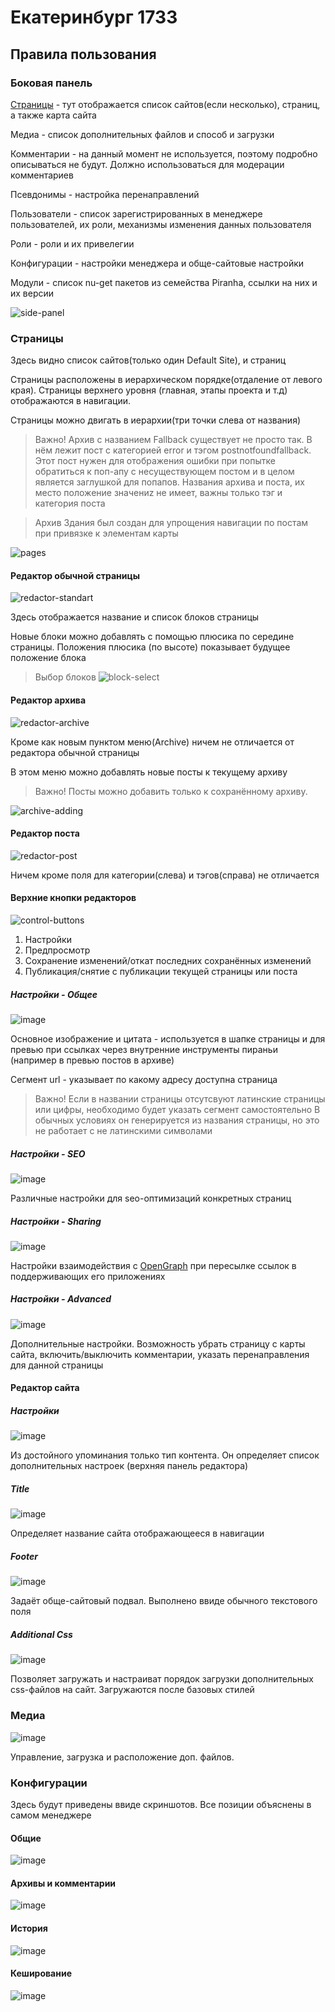 # Екатеринбург 1733

## Правила пользования
### Боковая панель
[Страницы](#страницы) - тут отображается список сайтов(если несколько), страниц, а также карта сайта

Медиа - список дополнительных файлов и способ и загрузки
 
Комментарии - на данный момент не используется, поэтому подробно описываться не будут. Должно использоваться для модерации комментариев

Псевдонимы - настройка перенаправлений

Пользователи - список зарегистрированных в менеджере пользователей, их роли, механизмы изменения данных пользователя

Роли - роли и их привелегии

Конфигурации - настройки менеджера и обще-сайтовые настройки

Модули - список nu-get пакетов из семейства Piranha, ссылки на них и их версии

![side-panel](https://user-images.githubusercontent.com/81422677/142752843-a59b909f-6f18-44e9-bbd4-b67fc63df953.png)

### Страницы

Здесь видно список сайтов(только один Default Site), и страниц

Страницы расположены в иерархическом порядке(отдаление от левого края). Страницы верхнего уровня (главная, этапы проекта и т.д) отображаются в навигации.

Страницы можно двигать в иерархии(три точки слева от названия)

>Важно! Архив с названием Fallback существует не просто так. В нём лежит пост с категорией error и тэгом postnotfoundfallback. 
Этот пост нужен для отображения ошибки при попытке обратиться к поп-апу с несуществующем постом и в целом является заглушкой для попапов.
Названия архива и поста, их место положение значениz не имеет, важны только тэг и категория поста

>Архив Здания был создан для упрощения навигации по постам при привязке к элементам карты

![pages](https://user-images.githubusercontent.com/81422677/142768619-59a25ae1-fd89-42ac-b396-64fb449dfaa1.png)

#### Редактор обычной страницы

![redactor-standart](https://user-images.githubusercontent.com/81422677/142769164-b1ca51e9-6d2c-4bec-86f2-03c8db9aad34.png)

Здесь отображается название и список блоков страницы

Новые блоки можно добавлять с помощью плюсика по середине страницы. Положения плюсика (по высоте) показывает будущее положение блока

>Выбор блоков
![block-select](https://user-images.githubusercontent.com/81422677/142769286-60170df5-aa53-4abf-9d85-dceba0aaf27f.png)

#### Редактор архива

![redactor-archive](https://user-images.githubusercontent.com/81422677/142769329-bca6130f-7127-4654-9e37-d6146b2f9280.png)

Кроме как новым пунктом меню(Archive) ничем не отличается от редактора обычной страницы

В этом меню можно добавлять новые посты к текущему архиву

>Важно! Посты можно добавить только к сохранённому архиву.

![archive-adding](https://user-images.githubusercontent.com/81422677/142769434-5a656968-0009-45bc-b754-c9fad8dcde8d.png)

#### Редактор поста

![redactor-post](https://user-images.githubusercontent.com/81422677/142769563-1d36bce1-7718-48a2-81d3-15cd93949fba.png)

Ничем кроме поля для категории(слева) и тэгов(справа) не отличается

#### Верхние кнопки редакторов

![control-buttons](https://user-images.githubusercontent.com/81422677/142769700-9c70bc1b-f83c-401e-8b34-4f93758a4b48.png)

1. Настройки
2. Предпросмотр
3. Сохранение изменений/откат последних сохранённых изменений
4. Публикация/снятие с публикации текущей страницы или поста

##### Настройки - Общее

![image](https://user-images.githubusercontent.com/81422677/142769797-8a43e6bc-caba-4f06-b56a-57b7b1a2c941.png)

Основное изображение и цитата - используется в шапке страницы и для превью при ссылках через внутренние инструменты пираньи (например в превью постов в архиве)

Сегмент url - указывает по какому адресу доступна страница
>Важно! Если в названии страницы отсутсвуют латинские страницы или цифры, необходимо будет указать сегмент самостоятельно
В обычных условиях он генерируется из названия страницы, но это не работает с не латинскими символами

##### Настройки - SEO

![image](https://user-images.githubusercontent.com/81422677/142770122-6c23906e-6e58-404c-9d8f-ed7b8b1fef42.png)

Различные настройки для seo-оптимизаций конкретных страниц


##### Настройки - Sharing

![image](https://user-images.githubusercontent.com/81422677/142770194-0a93150e-3ab1-444c-9420-54a9ee36f4a5.png)

Настройки взаимодействия с [OpenGraph](https://habr.com/ru/company/click/blog/492258/) при пересылке ссылок в поддерживающих его приложениях

##### Настройки - Advanced

![image](https://user-images.githubusercontent.com/81422677/142770360-f5d06adc-7f1c-4c3b-848d-a35f15692aa8.png)

Дополнительные настройки. Возможность убрать страницу с карты сайта, включить/выключить комментарии, указать перенаправления для данной страницы

#### Редактор сайта

##### Настройки
![image](https://user-images.githubusercontent.com/81422677/142770466-e4a640ec-daff-4777-bd8c-df8b32e5e048.png)

Из достойного упоминания только тип контента. Он определяет список дополнительных настроек (верхняя панель редактора)

##### Title

![image](https://user-images.githubusercontent.com/81422677/142770566-ff0b778c-4c3c-49dd-bad3-c7544ff19b25.png)

Определяет название сайта отображающееся в навигации

##### Footer

![image](https://user-images.githubusercontent.com/81422677/142771181-3898f001-ca41-4112-8327-0d0b85e6930c.png)

Задаёт обще-сайтовый подвал. Выполнено ввиде обычного текстового поля

##### Additional Css

![image](https://user-images.githubusercontent.com/81422677/142771234-59e51072-7f01-4bec-880e-00295aa85ab3.png)

Позволяет загружать и настраиват порядок загрузки дополнительных css-файлов на сайт. Загружаются после базовых стилей

### Медиа

![image](https://user-images.githubusercontent.com/81422677/142771315-75615641-f8b0-4dd1-ba0f-bed35805503f.png)

Управление, загрузка и расположение доп. файлов.

### Конфигурации
Здесь будут приведены ввиде скриншотов. Все позиции объяснены в самом менеджере
#### Общие

![image](https://user-images.githubusercontent.com/81422677/142771447-c37bd146-a86c-4dd3-9eac-12e2b115a7ff.png)

#### Архивы и комментарии

![image](https://user-images.githubusercontent.com/81422677/142771483-9f25f1a5-6f00-4084-9b78-dabb2dc3c49b.png)

#### История

![image](https://user-images.githubusercontent.com/81422677/142771502-f2ee509c-011b-4f7b-b8a2-720b1e74a196.png)

#### Кеширование

![image](https://user-images.githubusercontent.com/81422677/142771519-63658a8b-da42-4b1d-821e-589a10364b22.png)










